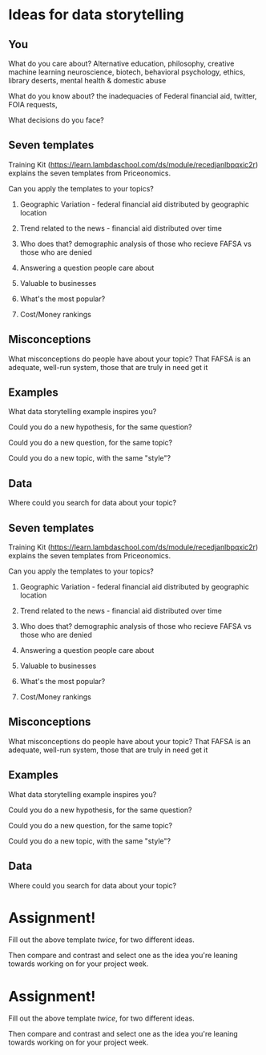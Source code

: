# Ideas for data storytelling

## You

What do you care about? Alternative education, philosophy, creative machine learning neuroscience, biotech, behavioral psychology, ethics, library deserts, mental health & domestic abuse


What do you know about? the inadequacies of Federal financial aid, twitter, FOIA requests, 


What decisions do you face? 


## Seven templates

Training Kit (https://learn.lambdaschool.com/ds/module/recedjanlbpqxic2r) explains the seven templates from Priceonomics.

Can you apply the templates to your topics? 

1. Geographic Variation - federal financial aid distributed by geographic location 


2. Trend related to the news - financial aid distributed over time 


3. Who does that? demographic analysis of those who recieve FAFSA vs those who are denied 


4. Answering a question people care about


5. Valuable to businesses
 

6. What's the most popular?


7. Cost/Money rankings


## Misconceptions

What misconceptions do people have about your topic? That FAFSA is an adequate, well-run system, those that are truly in need get it


## Examples

What data storytelling example inspires you? 


Could you do a new hypothesis, for the same question? 


Could you do a new question, for the same topic?


Could you do a new topic, with the same "style"?


## Data

Where could you search for data about your topic?


## Seven templates

Training Kit (https://learn.lambdaschool.com/ds/module/recedjanlbpqxic2r) explains the seven templates from Priceonomics.

Can you apply the templates to your topics? 

1. Geographic Variation - federal financial aid distributed by geographic location 


2. Trend related to the news - financial aid distributed over time 


3. Who does that? demographic analysis of those who recieve FAFSA vs those who are denied 


4. Answering a question people care about


5. Valuable to businesses
 

6. What's the most popular?


7. Cost/Money rankings


## Misconceptions

What misconceptions do people have about your topic? That FAFSA is an adequate, well-run system, those that are truly in need get it


## Examples

What data storytelling example inspires you?


Could you do a new hypothesis, for the same question?


Could you do a new question, for the same topic?


Could you do a new topic, with the same "style"?


## Data

Where could you search for data about your topic?


# Assignment!

Fill out the above template *twice*, for two different ideas.

Then compare and contrast and select one as the idea you're leaning towards
working on for your project week.


# Assignment!

Fill out the above template *twice*, for two different ideas.

Then compare and contrast and select one as the idea you're leaning towards
working on for your project week.
